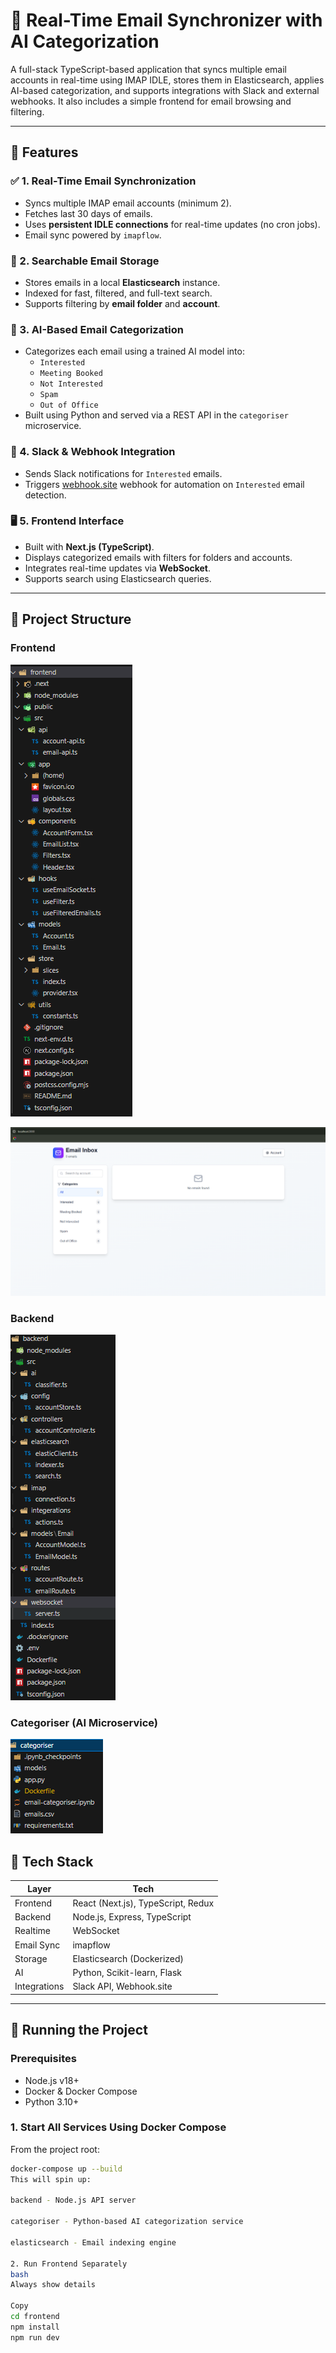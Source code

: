 # 📧 Real-Time Email Synchronizer with AI Categorization

A full-stack TypeScript-based application that syncs multiple email accounts in real-time using IMAP IDLE, stores them in Elasticsearch, applies AI-based categorization, and supports integrations with Slack and external webhooks. It also includes a simple frontend for email browsing and filtering.

---

## 🚀 Features

### ✅ 1. Real-Time Email Synchronization
- Syncs multiple IMAP email accounts (minimum 2).
- Fetches last 30 days of emails.
- Uses **persistent IDLE connections** for real-time updates (no cron jobs).
- Email sync powered by `imapflow`.

### 🔎 2. Searchable Email Storage
- Stores emails in a local **Elasticsearch** instance.
- Indexed for fast, filtered, and full-text search.
- Supports filtering by **email folder** and **account**.

### 🤖 3. AI-Based Email Categorization
- Categorizes each email using a trained AI model into:
  - `Interested`
  - `Meeting Booked`
  - `Not Interested`
  - `Spam`
  - `Out of Office`
- Built using Python and served via a REST API in the `categoriser` microservice.

### 🔔 4. Slack & Webhook Integration
- Sends Slack notifications for `Interested` emails.
- Triggers [webhook.site](https://webhook.site/) webhook for automation on `Interested` email detection.

### 🖥️ 5. Frontend Interface
- Built with **Next.js (TypeScript)**.
- Displays categorized emails with filters for folders and accounts.
- Integrates real-time updates via **WebSocket**.
- Supports search using Elasticsearch queries.

---

## 📁 Project Structure

### Frontend
![alt text](image-2.png)

![alt text](image-3.png)

### Backend
![alt text](image-1.png)

### Categoriser (AI Microservice)
![alt text](image.png)


## 🧠 Tech Stack

| Layer       | Tech                         |
|------------|------------------------------|
| Frontend   | React (Next.js), TypeScript, Redux |
| Backend    | Node.js, Express, TypeScript |
| Realtime   | WebSocket                     |
| Email Sync | imapflow                      |
| Storage    | Elasticsearch (Dockerized)   |
| AI         | Python, Scikit-learn, Flask  |
| Integrations | Slack API, Webhook.site     |

---


## 🧪 Running the Project

### Prerequisites
- Node.js v18+
- Docker & Docker Compose
- Python 3.10+

### 1. Start All Services Using Docker Compose

From the project root:
```bash
docker-compose up --build
This will spin up:

backend - Node.js API server

categoriser - Python-based AI categorization service

elasticsearch - Email indexing engine

2. Run Frontend Separately
bash
Always show details

Copy
cd frontend
npm install
npm run dev